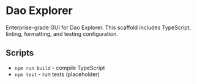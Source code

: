 # Dao Explorer

Enterprise-grade GUI for Dao Explorer. This scaffold includes TypeScript, linting, formatting, and testing configuration.

## Scripts
- `npm run build` - compile TypeScript
- `npm test` - run tests (placeholder)
